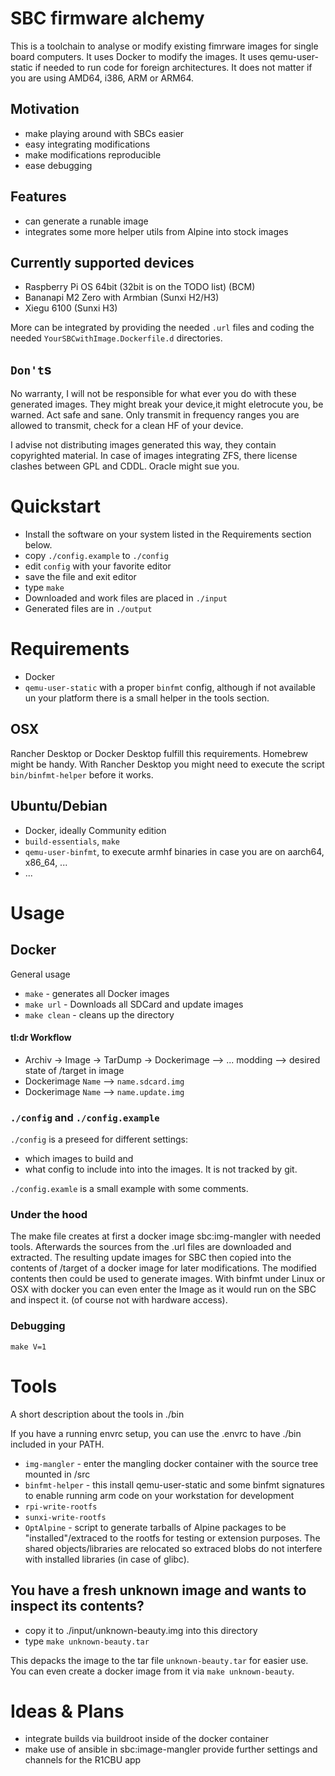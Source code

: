 # SBC firmware alchemy

 This is a toolchain to analyse or modify existing fimrware images for single board computers.
 It uses Docker to modify the images.
 It uses qemu-user-static if needed to run code for foreign architectures. It does not matter if
 you are using AMD64, i386, ARM or ARM64.

## Motivation
 * make playing around with SBCs easier
 * easy integrating modifications
 * make modifications reproducible
 * ease debugging

## Features
 * can generate a runable image
 * integrates some more helper utils from Alpine into stock images

## Currently supported devices
 * Raspberry Pi OS 64bit (32bit is on the TODO list) (BCM)
 * Bananapi M2 Zero with Armbian (Sunxi H2/H3)
 * Xiegu 6100 (Sunxi H3)

 More can be integrated by providing the needed `.url` files and coding the needed
 `YourSBCwithImage.Dockerfile.d` directories.

## `Don't`s
 No warranty, I will not be responsible for what ever you do with these generated images.
 They might break your device,it might eletrocute you, be warned. Act safe and sane.
 Only transmit in frequency ranges you are allowed to transmit, check for a clean HF of your device.

 I advise not distributing images generated this way, they contain copyrighted material.
 In case of images integrating ZFS, there license clashes between GPL and CDDL. Oracle might sue you.

# Quickstart

 * Install the software on your system listed in the Requirements section below.
 * copy `./config.example` to `./config`
 * edit `config` with your favorite editor
 * save the file and exit editor
 * type `make`
 * Downloaded and work files are placed in `./input`
 * Generated files are in `./output`

# Requirements
 * Docker
 * `qemu-user-static` with a proper `binfmt` config, although if not available un your platform there is a small helper in the tools section.

## OSX
 Rancher Desktop or Docker Desktop fulfill this requirements.
 Homebrew might be handy.
 With Rancher Desktop you might need to execute the script `bin/binfmt-helper` before it works.

## Ubuntu/Debian
 * Docker, ideally Community edition
 * `build-essentials`, `make`
 * `qemu-user-binfmt`, to execute armhf binaries in case you are on aarch64, x86_64, ...
 * ...

# Usage

## Docker

 General usage

 * `make` - generates all Docker images
 * `make url` - Downloads all SDCard and update images
 * `make clean` - cleans up the directory

#### tl:dr Workflow

 * Archiv -> Image -> TarDump -> Dockerimage --> ... modding --> desired state of /target in image
 * Dockerimage `Name` --> `name.sdcard.img`
 * Dockerimage `Name` --> `name.update.img`

### `./config` and `./config.example`
 `./config` is a preseed for different settings:
 * which images to build and
 * what config to include into into the images.
 It is not tracked by git.

 `./config.examle` is a small example with some comments.

### Under the hood

 The make file creates at first a docker image sbc:img-mangler with needed tools.
 Afterwards the sources from the .url files are downloaded and extracted.
 The resulting update images for SBC then copied into the contents of /target of a docker image for later modifications.
 The modified contents then could be used to generate images.
 With binfmt under Linux or OSX with docker you can even enter the Image as it would run on the SBC and inspect it. (of course not with hardware access).

### Debugging

 `make V=1`

# Tools

 A short description about the tools in ./bin

 If you have a running envrc setup, you can use the .envrc to  have ./bin included in your PATH.

 * `img-mangler` - enter the mangling docker container with the source tree mounted in /src
 * `binfmt-helper` - this install qemu-user-static and some binfmt signatures to enable running arm code on your workstation for development
 * `rpi-write-rootfs`
 * `sunxi-write-rootfs`
 * `OptAlpine` - script to generate tarballs of Alpine packages to be
   "installed"/extraced to the rootfs for testing or extension purposes.
   The shared objects/libraries are relocated so extraced blobs do not
   interfere with installed libraries (in case of glibc).

## You have a fresh unknown image and wants to inspect its contents?

 * copy it to ./input/unknown-beauty.img into this directory
 * type `make unknown-beauty.tar`

 This depacks the image to the tar file `unknown-beauty.tar` for easier use.
 You can even create a docker image from it via `make unknown-beauty`.

# Ideas & Plans

 * integrate builds via buildroot inside of the docker container
 * make use of ansible in sbc:image-mangler provide further settings and channels for the R1CBU app

